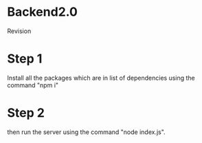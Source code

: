 # Backend2.0
Revision
# Step 1 
Install all the packages which are in list of dependencies using the command "npm i"
# Step 2
then run the server using the command "node index.js".
